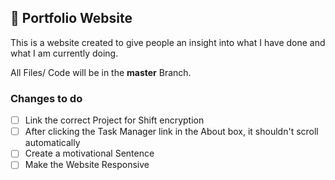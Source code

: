 ## 🪪 Portfolio Website

This is a website created to give people an insight into what I have done and what I am currently doing.

All Files/ Code will be in the **master** Branch.

### Changes to do
- [ ] Link the correct Project for Shift encryption
- [ ] After clicking the Task Manager link in the About box, it shouldn't scroll automatically
- [ ] Create a motivational Sentence
- [ ] Make the Website Responsive
